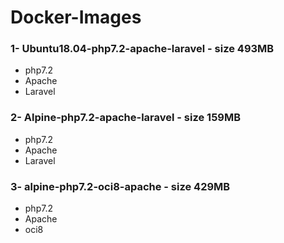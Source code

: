 # Docker-Images

### 1- Ubuntu18.04-php7.2-apache-laravel - size 493MB
   - php7.2
   - Apache
   - Laravel

### 2- Alpine-php7.2-apache-laravel - size 159MB
   - php7.2
   - Apache
   - Laravel
   
### 3- alpine-php7.2-oci8-apache - size 429MB
   - php7.2
   - Apache
   - oci8
